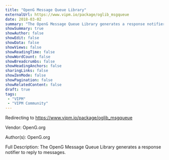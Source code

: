 ```yaml
---
title: "OpenG Message Queue Library"
externalUrl: https://www.vipm.io/package/oglib_msgqueue
date: 2018-03-02
summary: "The OpenG Message Queue Library generates a response notifier to reply to messages."
showSummary: true
showAuthor: false
showEdit: false
showData: false
showViews: false
showReadingTime: false
showWordCount: false
showBreadcrumbs: false
showHeadingAnchors: false
sharingLinks: false
showZenMode: false
showPagination: false
showRelatedContent: false
draft: true
tags:
 - "VIPM"
 - "VIPM Community"
---
```


Redirecting to https://www.vipm.io/package/oglib_msgqueue

Vendor: OpenG.org

Author(s): OpenG.org
 
Full Description:
The OpenG Message Queue Library generates a response notifier to reply to messages.
